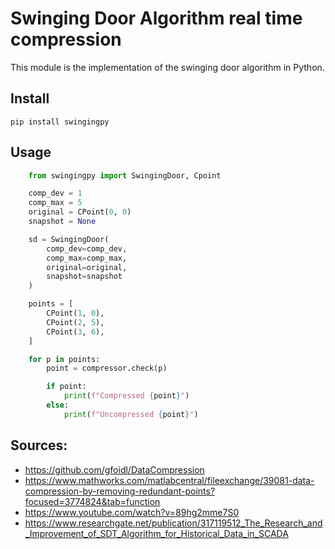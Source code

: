 Swinging Door Algorithm real time compression
==============================================

This module is the implementation of the swinging door algorithm in Python.


Install
--------

    pip install swingingpy

Usage
------
```py
    from swingingpy import SwingingDoor, Cpoint

    comp_dev = 1
    comp_max = 5
    original = CPoint(0, 0)
    snapshot = None

    sd = SwingingDoor(
        comp_dev=comp_dev, 
        comp_max=comp_max, 
        original=original, 
        snapshot=snapshot
    )

    points = [
        CPoint(1, 0),
        CPoint(2, 5),
        CPoint(3, 6),
    ]

    for p in points:
        point = compressor.check(p)

        if point:
            print(f"Compressed {point}")
        else:
            print(f"Uncompressed {point}")
```


Sources:
-------
- https://github.com/gfoidl/DataCompression
- https://www.mathworks.com/matlabcentral/fileexchange/39081-data-compression-by-removing-redundant-points?focused=3774824&tab=function
- https://www.youtube.com/watch?v=89hg2mme7S0
- https://www.researchgate.net/publication/317119512_The_Research_and_Improvement_of_SDT_Algorithm_for_Historical_Data_in_SCADA
